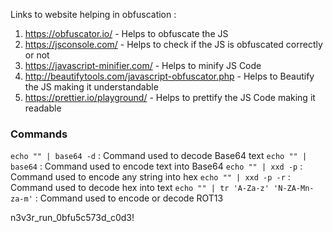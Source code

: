 Links to website helping in obfuscation : 
1. https://obfuscator.io/ - Helps to obfuscate the JS
2. https://jsconsole.com/ - Helps to check if the JS is obfuscated correctly or not
3. https://javascript-minifier.com/ - Helps to minify JS Code
4. http://beautifytools.com/javascript-obfuscator.php - Helps to Beautify the JS making it understandable
5. https://prettier.io/playground/ - Helps to prettify the JS Code making it readable

### Commands 
`echo "" | base64 -d` : Command used to decode Base64 text
`echo "" | base64` : Command used to encode text into Base64 
`echo "" | xxd -p` : Command used to encode any string into hex 
`echo "" | xxd -p -r` : Command used to decode hex into text
`echo "" | tr 'A-Za-z' 'N-ZA-Mn-za-m'` : Command used to encode or decode ROT13

n3v3r_run_0bfu5c573d_c0d3!